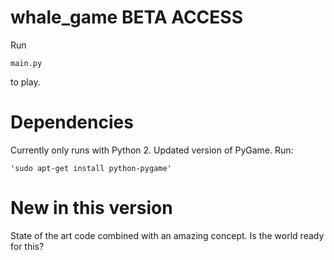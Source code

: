 # whale_game BETA ACCESS
Run 
```console
main.py
```
to play.

# Dependencies
Currently only runs with Python 2.
Updated version of PyGame. Run:
```console
'sudo apt-get install python-pygame'
```

# New in this version
State of the art code combined with an amazing concept. Is the world ready for this?
